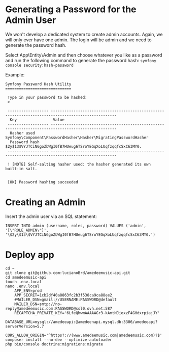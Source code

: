 # Generating a Password for the Admin User

We won't develop a dedicated system to create admin accounts. Again, we will only ever have one admin. The login will be admin and we need to generate the password hash.

Select App\Entity\Admin and then choose whatever you like as a password and run the following command to generate the password hash:
``` symfony console security:hash-password ```

Example:
```
Symfony Password Hash Utility
=============================

 Type in your password to be hashed:
 >

 ------------------ ---------------------------------------------------------------------------------------------------
  Key                Value
 ------------------ ---------------------------------------------------------------------------------------------------
  Hasher used        Symfony\Component\PasswordHasher\Hasher\MigratingPasswordHasher
  Password hash      $2y$13$VYJTCiNGgoZbWgI0fB7HUeug6TSroYEGqXoLUqfzqqfcSxC63MY0.
 ------------------ ---------------------------------------------------------------------------------------------------

 ! [NOTE] Self-salting hasher used: the hasher generated its own built-in salt.


 [OK] Password hashing succeeded
```

# Creating an Admin
Insert the admin user via an SQL statement:
```
INSERT INTO admin (username, roles, password) VALUES ('admin', '[\"ROLE_ADMIN\"]', '\$2y\$13\$VYJTCiNGgoZbWgI0fB7HUeug6TSroYEGqXoLUqfzqqfcSxC63MY0.')
```

# Deploy app
```
cd ~
git clone git@github.com:lucianoBrd/amedeemusic-api.git
cd amedeemusic-api
touch .env.local
nano .env.local
    APP_ENV=prod
    APP_SECRET=1cb2df40a8863fc2b3f538ca9ca88ee2
    #MAILER_DSN=gmail://USERNAME:PASSWORD@default
    MAILER_DSN=smtp://no-reply@amedeemusic.com:PASSWORD@ssl0.ovh.net:587
    RECAPTCHA_PRIVATE_KEY='6LfeQhwmAAAAAGr3-kAmtNJioxzF4GHdxrpiajJY'
    DATABASE_URL=mysql://amedeeapi:@amedeenapi.mysql.db:3306/amedeeapi?serverVersion=5.7
    CORS_ALLOW_ORIGIN='^https?://(www.amedeemusic.com|amedeemusic.com)?$'
composer install --no-dev --optimize-autoloader
php bin/console doctrine:migrations:migrate
```
